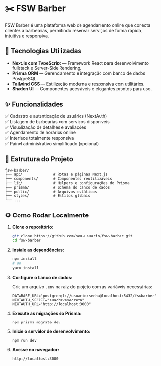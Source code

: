 # ✂️ FSW Barber

FSW Barber é uma plataforma web de agendamento online que conecta clientes a barbearias, permitindo reservar serviços de forma rápida, intuitiva e responsiva.

## 🚀 Tecnologias Utilizadas

- **Next.js com TypeScript** — Framework React para desenvolvimento fullstack e Server-Side Rendering.
- **Prisma ORM** — Gerenciamento e integração com banco de dados PostgreSQL.
- **Tailwind CSS** — Estilização moderna e responsiva com utilitários.
- **Shadcn UI** — Componentes acessíveis e elegantes prontos para uso.

## ✨ Funcionalidades

✅ Cadastro e autenticação de usuários (NextAuth)  
✅ Listagem de barbearias com serviços disponíveis  
✅ Visualização de detalhes e avaliações  
✅ Agendamento de horários online  
✅ Interface totalmente responsiva  
✅ Painel administrativo simplificado (opcional)

## 📂 Estrutura do Projeto

```
fsw-barber/
├── app/              # Rotas e páginas Next.js
├── components/       # Componentes reutilizáveis
├── lib/              # Helpers e configurações do Prisma
├── prisma/           # Schema do banco de dados
├── public/           # Arquivos estáticos
├── styles/           # Estilos globais
└── ...
```

## ⚙️ Como Rodar Localmente

1. **Clone o repositório:**

   ```bash
   git clone https://github.com/seu-usuario/fsw-barber.git
   cd fsw-barber
   ```

2. **Instale as dependências:**

   ```bash
   npm install
   # ou
   yarn install
   ```

3. **Configure o banco de dados:**

   Crie um arquivo `.env` na raiz do projeto com as variáveis necessárias:

   ```
   DATABASE_URL="postgresql://usuario:senha@localhost:5432/fswbarber"
   NEXTAUTH_SECRET="suachavesecreta"
   NEXTAUTH_URL="http://localhost:3000"
   ```

4. **Execute as migrações do Prisma:**

   ```bash
   npx prisma migrate dev
   ```

5. **Inicie o servidor de desenvolvimento:**

   ```bash
   npm run dev
   ```

6. **Acesse no navegador:**

   ```
   http://localhost:3000
   ```
